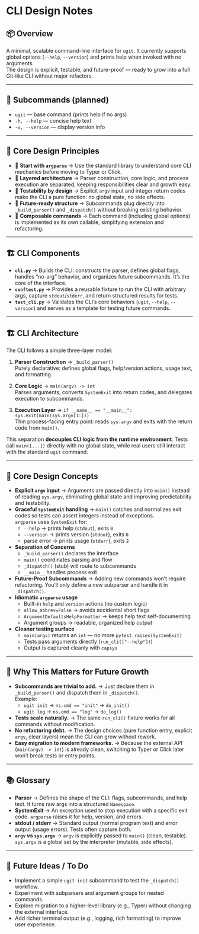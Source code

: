# CLI Design Notes

## 📦 Overview
A minimal, scalable command-line interface for `ugit`. It currently supports global options (`--help`, `--version`) and prints help when invoked with no arguments.  
The design is explicit, testable, and future-proof — ready to grow into a full Git-like CLI without major refactors.

---

## 🧩 Subcommands (planned)

- `ugit` — base command (prints help if no args)
- `-h, --help` — concise help text
- `-v, --version` — display version info

---

## 🧭 Core Design Principles

- 🧰 **Start with `argparse`** → Use the standard library to understand core CLI mechanics before moving to Typer or Click.
- 🧱 **Layered architecture** → Parser construction, core logic, and process execution are separated, keeping responsibilities clear and growth easy.
- 🧪 **Testability by design** → Explicit `argv` input and integer return codes make the CLI a pure function: no global state, no side effects.
- 🔁 **Future-ready structure** → Subcommands plug directly into `_build_parser()` and `_dispatch()` without breaking existing behavior.
- 📁 **Composable commands** → Each command (including global options) is implemented as its own callable, simplifying extension and refactoring.

---

## 🏗️ CLI Components

- **`cli.py`** → Builds the CLI: constructs the parser, defines global flags, handles “no-arg” behavior, and organizes future subcommands. It’s the core of the interface.
- **`conftest.py`** → Provides a reusable fixture to run the CLI with arbitrary args, capture `stdout`/`stderr`, and return structured results for tests.
- **`test_cli.py`** → Validates the CLI’s core behaviors (`ugit`, `--help`, `--version`) and serves as a template for testing future commands.

---

## 🏗️ CLI Architecture

The CLI follows a simple three-layer model:

1. **Parser Construction** → `_build_parser()`  
   Purely declarative: defines global flags, help/version actions, usage text, and formatting.

2. **Core Logic** → `main(argv) -> int`  
   Parses arguments, converts `SystemExit` into return codes, and delegates execution to subcommands.

3. **Execution Layer** → `if __name__ == "__main__": sys.exit(main(sys.argv[1:]))`  
   Thin process-facing entry point: reads `sys.argv` and exits with the return code from `main()`.

This separation **decouples CLI logic from the runtime environment**. Tests call `main([...])` directly with no global state, while real users still interact with the standard `ugit` command.

---

## 🧠 Core Design Concepts

- **Explicit `argv` input** → Arguments are passed directly into `main()` instead of reading `sys.argv`, eliminating global state and improving predictability and testability.
- **Graceful `SystemExit` handling** → `main()` catches and normalizes exit codes so tests can assert integers instead of exceptions.  
  `argparse` uses `SystemExit` for:
  - `--help` → prints help (`stdout`), exits `0`
  - `--version` → prints version (`stdout`), exits `0`
  - parse error → prints usage (`stderr`), exits `2`
- **Separation of Concerns**  
  - `_build_parser()` declares the interface  
  - `main()` coordinates parsing and flow  
  - `_dispatch()` (stub) will route to subcommands  
  - `__main__` handles process exit
- **Future-Proof Subcommands** → Adding new commands won’t require refactoring. You’ll only define a new subparser and handle it in `_dispatch()`.
- **Idiomatic `argparse` usage**  
  - Built-in `help` and `version` actions (no custom logic)
  - `allow_abbrev=False` → avoids accidental short flags
  - `ArgumentDefaultsHelpFormatter` → keeps help text self-documenting
  - Argument groups → readable, organized help output
- **Cleaner testing surface**  
  - `main(argv)` returns an `int` — no more `pytest.raises(SystemExit)`  
  - Tests pass arguments directly (`run_cli(["--help"])`)  
  - Output is captured cleanly with `capsys`

---

## 🌱 Why This Matters for Future Growth

- **Subcommands are trivial to add.** → Just declare them in `_build_parser()` and dispatch them in `_dispatch()`.  
  Example:  
  - `ugit init` → `ns.cmd == "init"` → `do_init()`  
  - `ugit log` → `ns.cmd == "log"` → `do_log()`
- **Tests scale naturally.** → The same `run_cli()` fixture works for all commands without modification.
- **No refactoring debt.** → The design choices (pure function entry, explicit `argv`, clear layers) mean the CLI can grow without rework.
- **Easy migration to modern frameworks.** → Because the external API (`main(argv) -> int`) is already clean, switching to Typer or Click later won’t break tests or entry points.

---

## 📚 Glossary

- **Parser** → Defines the shape of the CLI: flags, subcommands, and help text. It turns raw args into a structured `Namespace`.
- **SystemExit** → An exception used to stop execution with a specific exit code. `argparse` raises it for help, version, and errors.
- **stdout / stderr** → Standard output (normal program text) and error output (usage errors). Tests often capture both.
- **`argv` vs `sys.argv`** → `argv` is explicitly passed to `main()` (clean, testable). `sys.argv` is a global set by the interpreter (mutable, side effects).

---

## 🚀 Future Ideas / To Do

- Implement a simple `ugit init` subcommand to test the `_dispatch()` workflow.
- Experiment with subparsers and argument groups for nested commands.
- Explore migration to a higher-level library (e.g., Typer) without changing the external interface.
- Add richer terminal output (e.g., logging, rich formatting) to improve user experience.
